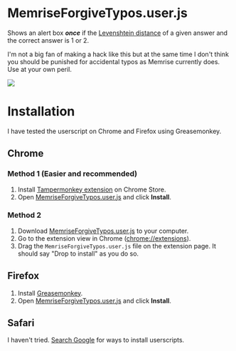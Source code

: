 # MemriseForgiveTypos.user.js

Shows an alert box ***once*** if the [Levenshtein
distance](http://en.wikipedia.org/wiki/Levenshtein_distance) of a given
answer and the correct answer is 1 or 2.

I'm not a big fan of making a hack like this but at the same time I don't
think you should be punished for accidental typos as Memrise currently does.
Use at your own peril.

![](https://raw.github.com/raneksi/memrise-forgive-typos/gh-pages/demo.gif)

# Installation

I have tested the userscript on Chrome and Firefox using Greasemonkey.

## Chrome

### Method 1 (Easier and recommended)

1. Install [Tampermonkey extension][tampermonkey] on Chrome Store.
2. Open [MemriseForgiveTypos.user.js][raw-script] and click **Install**.

### Method 2

1. Download [MemriseForgiveTypos.user.js][raw-script] to your computer.
2. Go to the extension view in Chrome ([chrome://extensions](chrome://extensions)).
3. Drag the `MemriseForgiveTypos.user.js` file on the extension page. It should say "Drop to install" as you do so.

## Firefox

1. Install [Greasemonkey][greasemonkey].
2. Open [MemriseForgiveTypos.user.js][raw-script] and click **Install**.

## Safari

I haven't tried. [Search Google](https://www.google.com/search?q=install+userscripts+safari) for ways to install userscripts.

[raw-script]: https://github.com/raine/memrise-forgive-typos/raw/master/MemriseForgiveTypos.user.js
[tampermonkey]: https://chrome.google.com/webstore/detail/tampermonkey/dhdgffkkebhmkfjojejmpbldmpobfkfo
[greasemonkey]: https://addons.mozilla.org/en-US/firefox/addon/greasemonkey/
